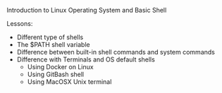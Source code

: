 Introduction to Linux Operating System and Basic Shell

Lessons:
- Different type of shells
- The $PATH shell variable
- Difference between built-in shell commands and system commands
- Difference with Terminals and OS default shells
	- Using Docker on Linux
	- Using GitBash shell
	- Using MacOSX Unix terminal
